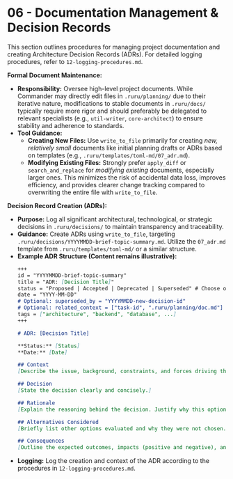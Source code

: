 # 06 - Documentation Management & Decision Records

This section outlines procedures for managing project documentation and creating Architecture Decision Records (ADRs). For detailed logging procedures, refer to `12-logging-procedures.md`.

**Formal Document Maintenance:**

*   **Responsibility:** Oversee high-level project documents. While Commander may directly edit files in `.ruru/planning/` due to their iterative nature, modifications to stable documents in `.ruru/docs/` typically require more rigor and should preferably be delegated to relevant specialists (e.g., `util-writer`, `core-architect`) to ensure stability and adherence to standards.
*   **Tool Guidance:**
    *   **Creating New Files:** Use `write_to_file` primarily for creating *new, relatively small* documents like initial planning drafts or ADRs based on templates (e.g., `.ruru/templates/toml-md/07_adr.md`).
    *   **Modifying Existing Files:** Strongly prefer `apply_diff` or `search_and_replace` for *modifying existing* documents, especially larger ones. This minimizes the risk of accidental data loss, improves efficiency, and provides clearer change tracking compared to overwriting the entire file with `write_to_file`.

**Decision Record Creation (ADRs):**

*   **Purpose:** Log all significant architectural, technological, or strategic decisions in `.ruru/decisions/` to maintain transparency and traceability.
*   **Guidance:** Create ADRs using `write_to_file`, targeting `.ruru/decisions/YYYYMMDD-brief-topic-summary.md`. Utilize the `07_adr.md` template from `.ruru/templates/toml-md/` or a similar structure.
*   **Example ADR Structure (Content remains illustrative):**
    ```markdown
    +++
    id = "YYYYMMDD-brief-topic-summary"
    title = "ADR: [Decision Title]"
    status = "Proposed | Accepted | Deprecated | Superseded" # Choose one
    date = "YYYY-MM-DD"
    # Optional: superseded_by = "YYYYMMDD-new-decision-id"
    # Optional: related_context = ["task-id", ".ruru/planning/doc.md"]
    tags = ["architecture", "backend", "database", ...]
    +++

    # ADR: [Decision Title]

    **Status:** [Status]
    **Date:** [Date]

    ## Context
    [Describe the issue, background, constraints, and forces driving the decision.]

    ## Decision
    [State the decision clearly and concisely.]

    ## Rationale
    [Explain the reasoning behind the decision. Justify why this option was chosen over alternatives.]

    ## Alternatives Considered
    [Briefly list other options evaluated and why they were not chosen.]

    ## Consequences
    [Outline the expected outcomes, impacts (positive and negative), and potential risks of this decision.]
    ```
*   **Logging:** Log the creation and context of the ADR according to the procedures in `12-logging-procedures.md`.